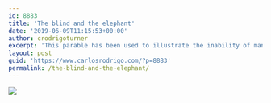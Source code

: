 ```yaml
---
id: 8883
title: 'The blind and the elephant'
date: '2019-06-09T11:15:53+00:00'
author: crodrigoturner
excerpt: 'This parable has been used to illustrate the inability of man to know the totality of reality.'
layout: post
guid: 'https://www.carlosrodrigo.com/?p=8883'
permalink: /the-blind-and-the-elephant/
---
```


[![](https://www.carlosrodrigo.com/wp-content/uploads/blindelephant-700x689.png)](https://www.carlosrodrigo.com/wp-content/uploads/blindelephant.png)